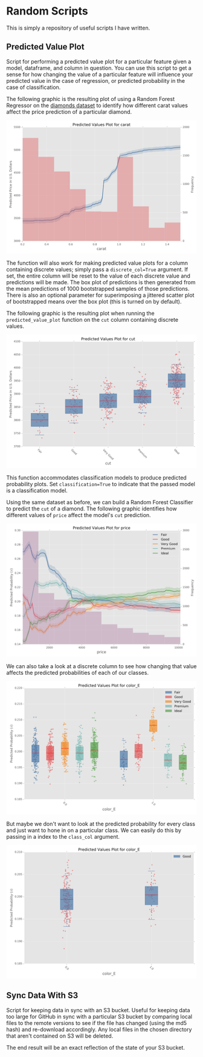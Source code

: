 # Random Scripts
This is simply a repository of useful scripts I have written.


## Predicted Value Plot
Script for performing a predicted value plot for a particular feature given a model, dataframe, and column in question.  You can use this script to get a sense for how changing the value of a particular feature will influence your predicted value in the case of regression, or predicted probability in the case of classification.

The following graphic is the resulting plot of using a Random Forest Regressor on the [diamonds dataset](http://docs.ggplot2.org/0.9.3.1/diamonds.html) to identify how different carat values affect the price prediction of a particular diamond.

![Predicted Values Plot of Column carat Using a Random Forest Model](./imgs/regression_predicted_value_plot.png)

The function will also work for making predicted value plots for a column containing discrete values; simply pass a `discrete_col=True` argument.  If set, the entire column will be reset to the value of each discrete value and predictions will be made.  The box plot of predictions is then generated from the mean predictions of 1000 bootstrapped samples of those predictions.  There is also an optional parameter for superimposing a jittered scatter plot of bootstrapped means over the box plot (this is turned on by default).

The following graphic is the resulting plot when running the `predicted_value_plot` function on the `cut` column containing discrete values.

![Predicted Values Plot of Discrete Column cut Using a Random Forest Model](./imgs/regression_discrete_predicted_value_plot.png)

This function accommodates classification models to produce predicted probability plots.  Set `classification=True` to indicate that the passed model is a classification model.

Using the same dataset as before, we can build a Random Forest Classifier to predict the `cut` of a diamond.  The following graphic identifies how different values of `price` affect the model's `cut` prediction.

![Predicted Probability Plot of Column price Using a Random Forest Classifier](./imgs/classification_continuous_predicted_prob_plot.png)

We can also take a look at a discrete column to see how changing that value affects the predicted probabilities of each of our classes.

![Predicted Probability Plot of Column color_E Using a Random Forest Classifier](./imgs/classification_discrete_predicted_prob_plot1.png)

But maybe we don't want to look at the predicted probability for every class and just want to hone in on a particular class.  We can easily do this by passing in a index to the `class_col` argument.

![Predicted Probability Plot of Column color_E Looking Only At The 'Good' Class](./imgs/classification_discrete_predicted_prob_plot2.png)


## Sync Data With S3
Script for keeping data in sync with an S3 bucket.  Useful for keeping data too large for GitHub in sync with a particular S3 bucket by comparing local files to the remote versions to see if the file has changed (using the md5 hash) and re-download accordingly.  Any local files in the chosen directory that aren't contained on S3 will be deleted.  

The end result will be an exact reflection of the state of your S3 bucket.
